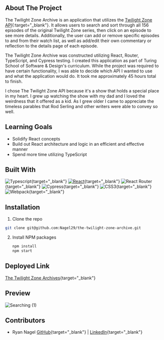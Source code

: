 ## About The Project

The Twilight Zone Archive is an application that utilizes the [Twilight Zone API](https://thetwilightzoneapi.netlify.app/){:target="_blank"}. It allows users to search and sort through all 156 episodes of the original Twilight Zone series, then click on an episode to see more details. Additionally, the user can add or remove specific episodes to and from their watch list, as well as add/edit their own commentary or reflection to the details page of each episode.

The Twilight Zone Archive was constructed utilizing React, Router, TypeScript, and Cypress testing. I created this application as part of Turing School of Software & Design's curriculum. While the project was required to have certain functionality, I was able to decide which API I wanted to use and what the application would do. It took me approximately 45 hours total to finish.

I chose The Twilight Zone API because it's a show that holds a special place in my heart. I grew up watching the show with my dad and I loved the weirdness that it offered as a kid. As I grew older I came to appreciate the timeless parables that Rod Serling and other writers were able to convey so well.

## Learning Goals
- Solidify React concepts
- Build out React architecture and logic in an efficient and effective manner
- Spend more time utilizing TypeScript

## Built With

![Typescript](https://img.shields.io/npm/types/typescript?color=%23000000&label=%20&logo=typescript&style=for-the-badge){target="_blank"}
[![React][React.js]][React-url]{target="_blank"}
![React Router](https://img.shields.io/badge/React_Router-CA4245?style=for-the-badge&logo=react-router&logoColor=white){target="_blank"}
![Cypress](https://img.shields.io/badge/-cypress-%23E5E5E5?style=for-the-badge&logo=cypress&logoColor=058a5e){target="_blank"}
![CSS3](https://img.shields.io/badge/css3-%231572B6.svg?style=for-the-badge&logo=css3&logoColor=white){target="_blank"}
![Webpack](https://img.shields.io/badge/webpack-%238DD6F9.svg?style=for-the-badge&logo=webpack&logoColor=black){target="_blank"}

## Installation

1. Clone the repo
  ```sh
  git clone git@github.com:Nagel29/the-twilight-zone-archive.git
  ```
2. Install NPM packages
   ```sh
   npm install
   npm start
   ```

## Deployed Link

[The Twilight Zone Archives](https://the-twilight-zone-archive.vercel.app/){target="_blank"}

## Preview

![Searching (1)](src/images/preview.gif)

## Contributors
- Ryan Nagel [GitHub](https://github.com/Nagel29){target="_blank"} | [LinkedIn](https://www.linkedin.com/in/ryan-nagel-000280173/){target="_blank"}


<!-- MARKDOWN LINKS & IMAGES -->
[React.js]: https://img.shields.io/badge/React-20232A?style=for-the-badge&logo=react&logoColor=61DAFB
[React-url]: https://reactjs.org/

